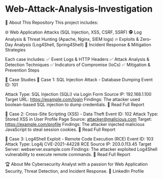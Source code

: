 # Web-Attack-Analysis-Investigation
📖 About This Repository
This project includes:


🌐 Web Application Attacks (SQL Injection, XSS, CSRF, SSRF)
🕵️ Log Analysis & Threat Hunting (Apache, Nginx, SIEM logs)
🔥 Exploits & Zero-Day Analysis (Log4Shell, Spring4Shell)
🚨 Incident Response & Mitigation Strategies


Each case includes: ✅ Event Logs & HTTP Headers
✅ Attack Analysis & Detection Techniques
✅ Indicators of Compromise (IoCs)
✅ Mitigation & Prevention Steps


📂 Case Studies
📌 Case 1: SQL Injection Attack - Database Dumping
Event ID: 101

Attack Type: SQL Injection (SQLi) via Login Form
Source IP: 192.168.1.100
Target URL: https://example.com/login
Findings: The attacker used boolean-based SQL injection to dump credentials.
📄 Read Full Report


📌 Case 2: Cross-Site Scripting (XSS) - Data Theft
Event ID: 102
Attack Type: Stored XSS in User Profile Page
Source: attacker@malicious.com
Target: https://example.com/profile
Findings: The attacker injected malicious JavaScript to steal session cookies.
📄 Read Full Report


📌 Case 3: Log4Shell Exploit - Remote Code Execution (RCE)
Event ID: 103
Attack Type: Log4j CVE-2021-44228 RCE
Source IP: 203.0.113.45
Target Server: webserver.example.com
Findings: The attacker exploited Log4Shell vulnerability to execute remote commands.
📄 Read Full Report


🏆 About Me
Cybersecurity Analyst with a passion for Web Application Security, Threat Detection, and Incident Response.
🔗 LinkedIn Profile

